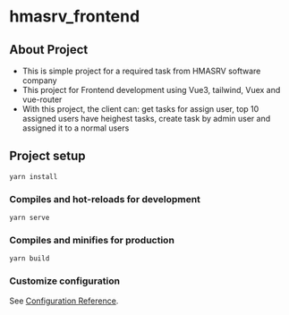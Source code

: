 # hmasrv_frontend

## About Project

- This is simple project for a required task from HMASRV software company
- This project for Frontend development using Vue3, tailwind, Vuex and vue-router
- With this project, the client can: get tasks for assign user, top 10 assigned users have heighest tasks, create task by admin user and assigned it to a normal users

## Project setup
```
yarn install
```

### Compiles and hot-reloads for development
```
yarn serve
```

### Compiles and minifies for production
```
yarn build
```

### Customize configuration
See [Configuration Reference](https://cli.vuejs.org/config/).
